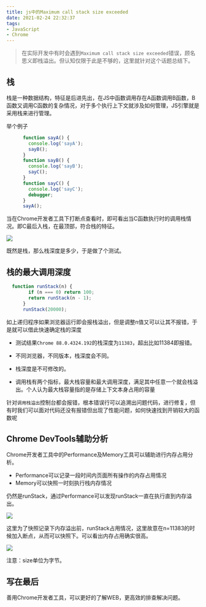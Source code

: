 ```yaml
---
title: js中的Maximum call stack size exceeded
date: 2021-02-24 22:32:37
tags:
- JavaScript
- Chrome
---
```


> 在实际开发中有时会遇到`Maximum call stack size exceeded`错误，顾名思义即栈溢出。但认知仅限于此是不够的，这里就针对这个话题总结下。

## 栈

栈是一种数据结构，特征是后进先出，在JS中函数调用存在A函数调用B函数，B函数又调用C函数的复杂情况，对于多个执行上下文就涉及如何管理，JS引擎就是采用栈来进行管理。

举个例子

```javascript
      function sayA() {
        console.log('sayA');
        sayB();
      }
      function sayB() {
        console.log('sayB');
        sayC();
      }
      function sayC() {
        console.log('sayC');
        debugger;
      }
      sayA();
```

当在Chrome开发者工具下打断点查看时，即可看出当C函数执行时的调用栈情况。即C最后入栈，在最顶部，符合栈的特征。

![](https://static.1991421.cn/2021/2021-02-24-230520.jpeg)

既然是栈，那么栈深度是多少，于是做了个测试。

## 栈的最大调用深度

```javascript
  function runStack(n) {
        if (n === 0) return 100;
        return runStack(n - 1);
      }
      runStack(20000);
```

如上递归程序如果浏览器运行即会报栈溢出，但是调整n值又可以让其不报错，于是就可以借此快速确定栈的深度

- 测试结果`Chrome 88.0.4324.192`的栈深度为`11383`，超出比如11384即报错。

- 不同浏览器，不同版本，栈深度会不同。
- 栈深度是不可修改的。
- 调用栈有两个指标，最大栈容量和最大调用深度，满足其中任意一个就会栈溢出。个人认为最大栈容量指的是存储上下文本身占用的容量

针对`调用栈溢出`控制台都会报错，根本错误行可以追溯出问题代码，进行修复，但有时我们可以面对代码还没有报错但出现了性能问题，如何快速找到开销较大的函数呢



## Chrome DevTools辅助分析

Chrome开发者工具中的Performance及Memory工具可以辅助进行内存占用分析。

- Performance可以记录一段时间内页面所有操作的内存占用情况
- Memory可以快照一时刻执行栈内存情况

仍然是runStack，通过Performance可以发现runStack一直在执行直到内存溢出。

![](https://static.1991421.cn/2021/2021-02-24-233144.jpeg)

这里为了快照记录下内存溢出前，runStack占用情况，这里故意在n=11383的时候加入断点，从而可以快照下。可以看出内存占用确实很高。

![](https://static.1991421.cn/2021/2021-02-24-234950.jpeg)



注意：size单位为字节。

## 写在最后

善用Chrome开发者工具，可以更好的了解WEB，更高效的排查解决问题。

